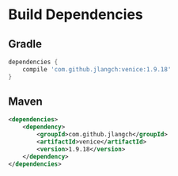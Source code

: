 # Build Dependencies


## Gradle

```groovy
dependencies {
    compile 'com.github.jlangch:venice:1.9.18'
}
```

## Maven

```xml
<dependencies>
    <dependency>
        <groupId>com.github.jlangch</groupId>
        <artifactId>venice</artifactId>
        <version>1.9.18</version>
    </dependency>
</dependencies>
```
